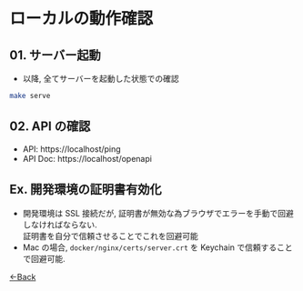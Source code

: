 # ローカルの動作確認

## 01. サーバー起動

- 以降, 全てサーバーを起動した状態での確認

```bash
make serve
```

## 02. API の確認

- API: https://localhost/ping
- API Doc: https://localhost/openapi

## Ex. 開発環境の証明書有効化

- 開発環境は SSL 接続だが, 証明書が無効な為ブラウザでエラーを手動で回避しなければならない.  
  証明書を自分で信頼させることでこれを回避可能
- Mac の場合, `docker/nginx/certs/server.crt` を Keychain で信頼することで回避可能.

[←Back](../README.md)
